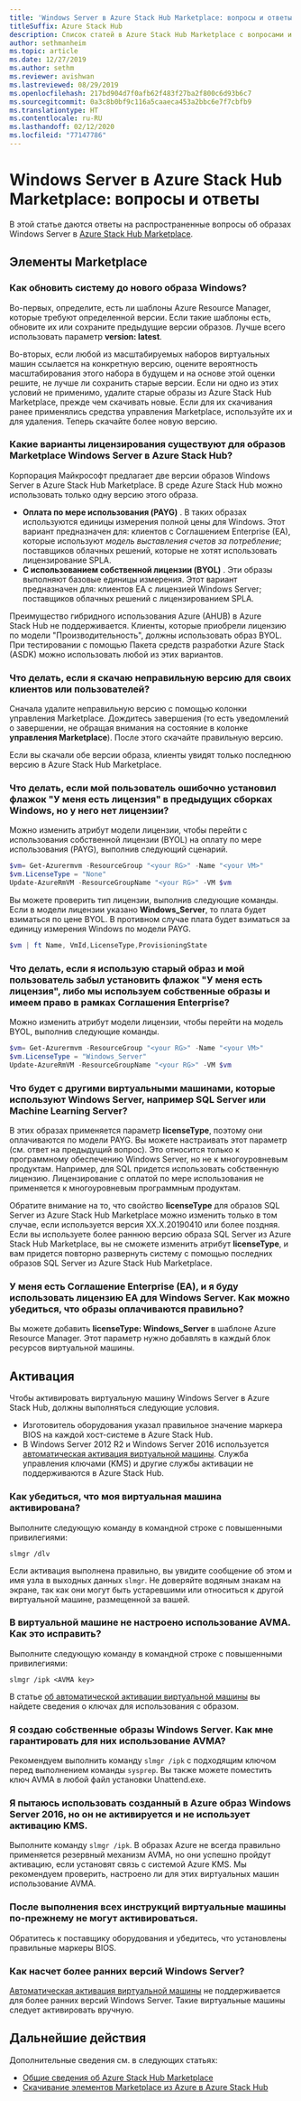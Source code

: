 ```yaml
---
title: 'Windows Server в Azure Stack Hub Marketplace: вопросы и ответы'
titleSuffix: Azure Stack Hub
description: Список статей в Azure Stack Hub Marketplace с вопросами и ответами по Windows Server.
author: sethmanheim
ms.topic: article
ms.date: 12/27/2019
ms.author: sethm
ms.reviewer: avishwan
ms.lastreviewed: 08/29/2019
ms.openlocfilehash: 217bd904d7f0afb62f483f27ba2f800c6d93b6c7
ms.sourcegitcommit: 0a3c8b0bf9c116a5caaeca453a2bbc6e7f7cbfb9
ms.translationtype: HT
ms.contentlocale: ru-RU
ms.lasthandoff: 02/12/2020
ms.locfileid: "77147786"
---
```

# <a name="windows-server-in-azure-stack-hub-marketplace-faq"></a>Windows Server в Azure Stack Hub Marketplace: вопросы и ответы

В этой статье даются ответы на распространенные вопросы об образах Windows Server в [Azure Stack Hub Marketplace](azure-stack-marketplace.md).

## <a name="marketplace-items"></a>Элементы Marketplace

### <a name="how-do-i-update-to-a-newer-windows-image"></a>Как обновить систему до нового образа Windows?

Во-первых, определите, есть ли шаблоны Azure Resource Manager, которые требуют определенной версии. Если такие шаблоны есть, обновите их или сохраните предыдущие версии образов. Лучше всего использовать параметр **version: latest**.

Во-вторых, если любой из масштабируемых наборов виртуальных машин ссылается на конкретную версию, оцените вероятность масштабирования этого набора в будущем и на основе этой оценки решите, не лучше ли сохранить старые версии. Если ни одно из этих условий не применимо, удалите старые образы из Azure Stack Hub Marketplace, прежде чем скачивать новые. Если для их скачивания ранее применялись средства управления Marketplace, используйте их и для удаления. Теперь скачайте более новую версию.

### <a name="what-are-the-licensing-options-for-windows-server-marketplace-images-on-azure-stack-hub"></a>Какие варианты лицензирования существуют для образов Marketplace Windows Server в Azure Stack Hub?

Корпорация Майкрософт предлагает две версии образов Windows Server в Azure Stack Hub Marketplace. В среде Azure Stack Hub можно использовать только одну версию этого образа.  

- **Оплата по мере использования (PAYG)** . В таких образах используются единицы измерения полной цены для Windows.
   Этот вариант предназначен для: клиентов с Соглашением Enterprise (EA), которые используют *модель выставления счетов за потребление*; поставщиков облачных решений, которые не хотят использовать лицензирование SPLA.
- **С использованием собственной лицензии (BYOL)** . Эти образы выполняют базовые единицы измерения.
   Этот вариант предназначен для: клиентов EA с лицензией Windows Server; поставщиков облачных решений с лицензированием SPLA.

Преимущество гибридного использования Azure (AHUB) в Azure Stack Hub не поддерживается. Клиенты, которые приобрели лицензию по модели "Производительность", должны использовать образ BYOL. При тестировании с помощью Пакета средств разработки Azure Stack (ASDK) можно использовать любой из этих вариантов.

### <a name="what-if-i-downloaded-the-wrong-version-to-offer-my-tenantsusers"></a>Что делать, если я скачаю неправильную версию для своих клиентов или пользователей?

Сначала удалите неправильную версию с помощью колонки управления Marketplace. Дождитесь завершения (то есть уведомлений о завершении, не обращая внимания на состояние в колонке **управления Marketplace**). После этого скачайте правильную версию.

Если вы скачали обе версии образа, клиенты увидят только последнюю версию в Azure Stack Hub Marketplace.

### <a name="what-if-my-user-incorrectly-checked-the-i-have-a-license-box-in-previous-windows-builds-and-they-dont-have-a-license"></a>Что делать, если мой пользователь ошибочно установил флажок "У меня есть лицензия" в предыдущих сборках Windows, но у него нет лицензии?

Можно изменить атрибут модели лицензии, чтобы перейти с использования собственной лицензии (BYOL) на оплату по мере использования (PAYG), выполнив следующий сценарий.

```powershell
$vm= Get-Azurermvm -ResourceGroup "<your RG>" -Name "<your VM>"
$vm.LicenseType = "None"
Update-AzureRmVM -ResourceGroupName "<your RG>" -VM $vm
```

Вы можете проверить тип лицензии, выполнив следующие команды. Если в модели лицензии указано **Windows_Server**, то плата будет взиматься по цене BYOL. В противном случае плата будет взиматься за единицу измерения Windows по модели PAYG.

```powershell
$vm | ft Name, VmId,LicenseType,ProvisioningState
```

### <a name="what-if-i-have-an-older-image-and-my-user-forgot-to-check-the-i-have-a-license-box-or-we-use-our-own-images-and-we-do-have-enterprise-agreement-entitlement"></a>Что делать, если я использую старый образ и мой пользователь забыл установить флажок "У меня есть лицензия", либо мы используем собственные образы и имеем право в рамках Соглашения Enterprise?

Можно изменить атрибут модели лицензии, чтобы перейти на модель BYOL, выполнив следующие команды.

```powershell
$vm= Get-Azurermvm -ResourceGroup "<your RG>" -Name "<your VM>"
$vm.LicenseType = "Windows_Server"
Update-AzureRmVM -ResourceGroupName "<your RG>" -VM $vm
```

### <a name="what-about-other-vms-that-use-windows-server-such-as-sql-or-machine-learning-server"></a>Что будет с другими виртуальными машинами, которые используют Windows Server, например SQL Server или Machine Learning Server?

В этих образах применяется параметр **licenseType**, поэтому они оплачиваются по модели PAYG. Вы можете настраивать этот параметр (см. ответ на предыдущий вопрос). Это относится только к программному обеспечению Windows Server, но не к многоуровневым продуктам. Например, для SQL придется использовать собственную лицензию. Лицензирование с оплатой по мере использования не применяется к многоуровневым программным продуктам.

Обратите внимание на то, что свойство **licenseType** для образов SQL Server из Azure Stack Hub Marketplace можно изменить только в том случае, если используется версия XX.X.20190410 или более поздняя. Если вы используете более раннюю версию образа SQL Server из Azure Stack Hub Marketplace, вы не сможете изменить атрибут **licenseType**, и вам придется повторно развернуть систему с помощью последних образов SQL Server из Azure Stack Hub Marketplace.

### <a name="i-have-an-enterprise-agreement-ea-and-will-be-using-my-ea-windows-server-license-how-do-i-make-sure-images-are-billed-correctly"></a>У меня есть Соглашение Enterprise (EA), и я буду использовать лицензию EA для Windows Server. Как можно убедиться, что образы оплачиваются правильно?

Вы можете добавить **licenseType: Windows_Server** в шаблоне Azure Resource Manager. Этот параметр нужно добавлять в каждый блок ресурсов виртуальной машины.

## <a name="activation"></a>Активация

Чтобы активировать виртуальную машину Windows Server в Azure Stack Hub, должны выполняться следующие условия.

- Изготовитель оборудования указал правильное значение маркера BIOS на каждой хост-системе в Azure Stack Hub.
- В Windows Server 2012 R2 и Windows Server 2016 используется [автоматическая активация виртуальной машины](/previous-versions/windows/it-pro/windows-server-2012-R2-and-2012/dn303421(v=ws.11)). Служба управления ключами (KMS) и другие службы активации не поддерживаются в Azure Stack Hub.

### <a name="how-can-i-verify-that-my-vm-is-activated"></a>Как убедиться, что моя виртуальная машина активирована?

Выполните следующую команду в командной строке с повышенными привилегиями:

```shell
slmgr /dlv
```

Если активация выполнена правильно, вы увидите сообщение об этом и имя узла в выходных данных `slmgr`. Не доверяйте водяным знакам на экране, так как они могут быть устаревшими или относиться к другой виртуальной машине, размещенной за вашей.

### <a name="my-vm-isnt-set-up-to-use-avma-how-can-i-fix-it"></a>В виртуальной машине не настроено использование AVMA. Как это исправить?

Выполните следующую команду в командной строке с повышенными привилегиями:

```shell
slmgr /ipk <AVMA key>
```

В статье [об автоматической активации виртуальной машины](/previous-versions/windows/it-pro/windows-server-2012-R2-and-2012/dn303421(v=ws.11)) вы найдете сведения о ключах для использования с образом.

### <a name="i-create-my-own-windows-server-images-how-can-i-make-sure-they-use-avma"></a>Я создаю собственные образы Windows Server. Как мне гарантировать для них использование AVMA?

Рекомендуем выполнить команду `slmgr /ipk` с подходящим ключом перед выполнением команды `sysprep`. Вы также можете поместить ключ AVMA в любой файл установки Unattend.exe.

### <a name="i-am-trying-to-use-my-windows-server-2016-image-created-on-azure-and-its-not-activating-or-using-kms-activation"></a>Я пытаюсь использовать созданный в Azure образ Windows Server 2016, но он не активируется и не использует активацию KMS.

Выполните команду `slmgr /ipk`. В образах Azure не всегда правильно применяется резервный механизм AVMA, но они успешно пройдут активацию, если установят связь с системой Azure KMS. Мы рекомендуем проверить, настроено ли для этих виртуальных машин использование AVMA.

### <a name="i-have-performed-all-of-these-steps-but-my-vms-are-still-not-activating"></a>После выполнения всех инструкций виртуальные машины по-прежнему не могут активироваться.

Обратитесь к поставщику оборудования и убедитесь, что установлены правильные маркеры BIOS.

### <a name="what-about-earlier-versions-of-windows-server"></a>Как насчет более ранних версий Windows Server?

[Автоматическая активация виртуальной машины](/previous-versions/windows/it-pro/windows-server-2012-R2-and-2012/dn303421(v=ws.11)) не поддерживается для более ранних версий Windows Server. Такие виртуальные машины следует активировать вручную.

## <a name="next-steps"></a>Дальнейшие действия

Дополнительные сведения см. в следующих статьях:

- [Общие сведения об Azure Stack Hub Marketplace](azure-stack-marketplace.md)
- [Скачивание элементов Marketplace из Azure в Azure Stack Hub](azure-stack-download-azure-marketplace-item.md)
